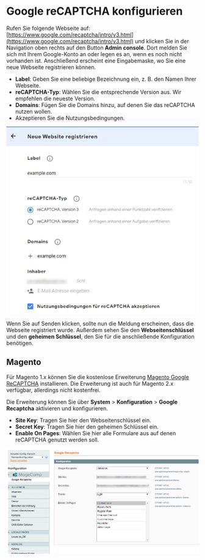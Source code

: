 # Google reCAPTCHA konfigurieren

Rufen Sie folgende Webseite auf: [https://www.google.com/recaptcha/intro/v3.html](https://www.google.com/recaptcha/intro/v3.html) und klicken Sie in der Navigation oben rechts auf den Button **Admin console**. Dort melden Sie sich mit Ihrem Google-Konto an oder legen es an, wenn es noch nicht vorhanden ist. Anschließend erscheint eine Eingabemaske, wo Sie eine neue Webseite registrieren können.

* **Label**: Geben Sie eine beliebige Bezeichnung ein, z. B. den Namen Ihrer Webseite.
* **reCAPTCHA-Typ**: Wählen Sie die entsprechende Version aus. Wir empfehlen die neueste Version.
* **Domains**: Fügen Sie die Domains hinzu, auf denen Sie das reCAPTCHA nutzen wollen.
* Akzeptieren Sie die Nutzungsbedingungen.

![Konfiguration von reCAPTCHA](../_images/kundendoku/recaptcha_einrichten.png)

Wenn Sie auf Senden klicken, sollte nun die Meldung erscheinen, dass die Webseite registriert wurde. Außerdem sehen Sie den **Webseitenschlüssel** und den **geheimen Schlüssel**, den Sie für die anschließende Konfiguration benötigen.

## Magento

Für Magento 1.x können Sie die kostenlose Erweiterung [Magento Google ReCAPTCHA](https://magecomp.com/magento-google-recaptcha.html) installieren. Die Erweiterung ist auch für Magento 2.x verfügbar, allerdings nicht kostenfrei.

Die Erweiterung können Sie über **System** > **Konfiguration** > **Google Recaptcha** aktivieren und konfigurieren.

* **Site Key**: Tragen Sie hier den Webseitenschlüssel ein.
* **Secret Key**: Tragen Sie hier den geheimen Schlüssel ein.
* **Enable On Pages**: Wählen Sie hier alle Formulare aus auf denen reCAPTCHA genutzt werden soll.

![Konfiguration von reCAPTCHA in Magento](../_images/kundendoku/recaptcha_magento.png)
